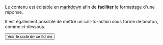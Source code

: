 Le contenu est éditable en [markdown]() afin de **faciliter** le formattage d'une réponse.

Il est également possible de mettre un call-to-action sous forme de bouton, comme ci-dessous.

<button href="https://github.com/datagouv/support.data.gouv.fr/blob/master/config/answers/contenu.md">Voir le code de ce fichier</button>
